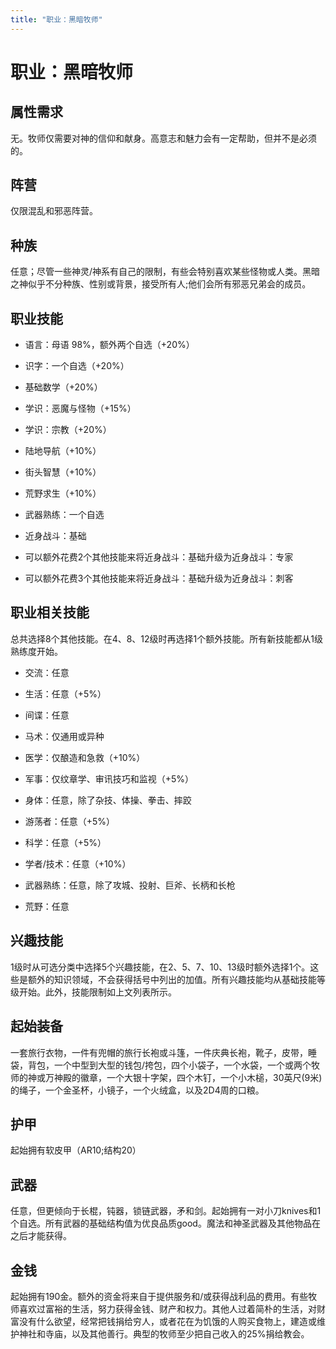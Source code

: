 ```yaml
---
title: "职业：黑暗牧师"
---
```

# 职业：黑暗牧师

## 属性需求

无。牧师仅需要对神的信仰和献身。高意志和魅力会有一定帮助，但并不是必须的。

## 阵营

仅限混乱和邪恶阵营。

## 种族

任意；尽管一些神灵/神系有自己的限制，有些会特别喜欢某些怪物或人类。黑暗之神似乎不分种族、性别或背景，接受所有人;他们会所有邪恶兄弟会的成员。

## 职业技能

- 语言：母语 98%，额外两个自选（+20%）

- 识字：一个自选（+20%）

- 基础数学（+20%）

- 学识：恶魔与怪物（+15%）

- 学识：宗教（+20%）

- 陆地导航（+10%）

- 街头智慧（+10%）

- 荒野求生（+10%）

- 武器熟练：一个自选

- 近身战斗：基础

- 可以额外花费2个其他技能来将近身战斗：基础升级为近身战斗：专家

- 可以额外花费3个其他技能来将近身战斗：基础升级为近身战斗：刺客


## 职业相关技能

总共选择8个其他技能。在4、8、12级时再选择1个额外技能。所有新技能都从1级熟练度开始。

- 交流：任意

- 生活：任意（+5%）

- 间谍：任意

- 马术：仅通用或异种

- 医学：仅酿造和急救（+10%）

- 军事：仅纹章学、审讯技巧和监视（+5%）

- 身体：任意，除了杂技、体操、拳击、摔跤

- 游荡者：任意（+5%）

- 科学：任意（+5%）

- 学者/技术：任意（+10%）

- 武器熟练：任意，除了攻城、投射、巨斧、长柄和长枪

- 荒野：任意


## 兴趣技能

1级时从可选分类中选择5个兴趣技能，在2、5、7、10、13级时额外选择1个。这些是额外的知识领域，不会获得括号中列出的加值。所有兴趣技能均从基础技能等级开始。此外，技能限制如上文列表所示。

## 起始装备

一套旅行衣物，一件有兜帽的旅行长袍或斗篷，一件庆典长袍，靴子，皮带，睡袋，背包，一个中型到大型的钱包/挎包，四个小袋子，一个水袋，一个或两个牧师的神或万神殿的徽章，一个大银十字架，四个木钉，一个小木槌，30英尺(9米)的绳子，一个金圣杯，小镜子，一个火绒盒，以及2D4周的口粮。

## 护甲

起始拥有软皮甲（AR10;结构20）

## 武器

任意，但更倾向于长棍，钝器，锁链武器，矛和剑。起始拥有一对小刀knives和1个自选。所有武器的基础结构值为优良品质good。魔法和神圣武器及其他物品在之后才能获得。

## 金钱

起始拥有190金。额外的资金将来自于提供服务和/或获得战利品的费用。有些牧师喜欢过富裕的生活，努力获得金钱、财产和权力。其他人过着简朴的生活，对财富没有什么欲望，经常把钱捐给穷人，或者花在为饥饿的人购买食物上，建造或维护神社和寺庙，以及其他善行。典型的牧师至少把自己收入的25%捐给教会。
